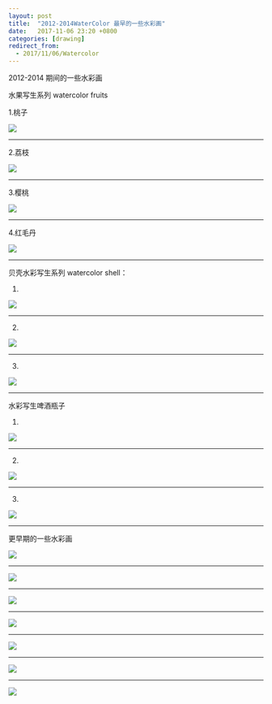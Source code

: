 ```yaml
---
layout: post
title:  "2012-2014WaterColor 最早的一些水彩画"
date:   2017-11-06 23:20 +0800
categories: [drawing]
redirect_from:
  - 2017/11/06/Watercolor
---
```


2012-2014 期间的一些水彩画



水果写生系列  watercolor fruits

1.桃子

![](http://wx3.sinaimg.cn/mw690/698f3196gy1g2w9l1dl7aj20j60fbaad.jpg)



---



2.荔枝

![](http://wx2.sinaimg.cn/mw690/698f3196gy1g2w9l1hw8aj20j60dmwgb.jpg)



------



3.樱桃

![](http://wx3.sinaimg.cn/mw690/698f3196gy1g2w9l1et8nj20j60fetbc.jpg)



------



4.红毛丹

![](http://wx2.sinaimg.cn/mw690/698f3196gy1g0pvkg8aotj21410u0k4z.jpg)



---





贝壳水彩写生系列  watercolor shell：

1.

![](http://wx4.sinaimg.cn/mw690/698f3196gy1g2w9sk0f4jj20j60ed0t4.jpg)



------



2.

![](http://wx4.sinaimg.cn/mw690/698f3196gy1g2w9l1iewzj20j60ed3z6.jpg)



------

3.

![](http://wx4.sinaimg.cn/mw690/698f3196gy1g2w9l1hs7oj20j60edq3a.jpg)



------



水彩写生啤酒瓶子

1.

![](http://wx3.sinaimg.cn/mw690/698f3196gy1g0pv4kd66gj21410u0wy5.jpg)



------

2.

![](http://wx3.sinaimg.cn/mw690/698f3196gy1g0pv4n8go9j20u0140x6r.jpg)



------

3.

![](http://wx2.sinaimg.cn/mw690/698f3196gy1g0pv4myoddj20u0140hdv.jpg)



------



更早期的一些水彩画



![](http://wx1.sinaimg.cn/mw690/698f3196gy1g2w9l1fydsj20j60edab2.jpg)





------





![](http://wx1.sinaimg.cn/mw690/698f3196gy1g2w9sjyqslj20j60edaat.jpg)





------





![](http://wx1.sinaimg.cn/mw690/698f3196gy1g0pvl90drxj20u0140hdv.jpg)





------





![](http://wx1.sinaimg.cn/mw690/698f3196gy1g2w9l1dxpsj20j60j6wfo.jpg)





------





![](http://wx2.sinaimg.cn/mw690/698f3196gy1g2w9l1gt2pj20j60j6my0.jpg)





------





![](http://wx4.sinaimg.cn/mw690/698f3196gy1g2w9l1e5yxj20j60pkgns.jpg)





------





![](http://wx4.sinaimg.cn/mw690/698f3196gy1g2w9sk3517j20j60ba3zz.jpg)



